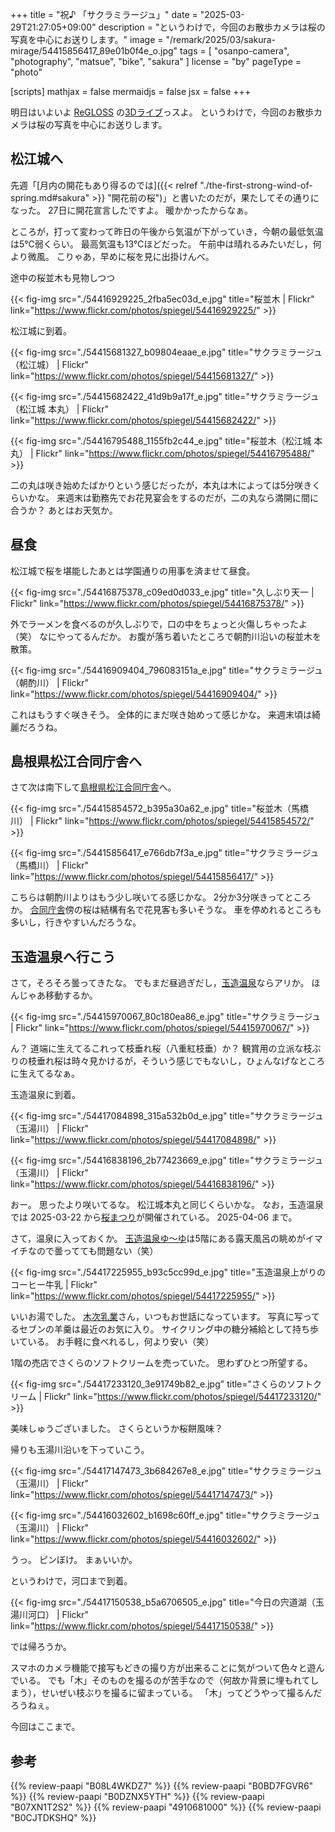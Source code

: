 +++
title = "祝♪ 「サクラミラージュ」"
date =  "2025-03-29T21:27:05+09:00"
description = "というわけで，今回のお散歩カメラは桜の写真を中心にお送りします。"
image = "/remark/2025/03/sakura-mirage/54415856417_89e01b0f4e_o.jpg"
tags = [ "osanpo-camera", "photography", "matsue", "bike", "sakura" ]
license = "by"
pageType = "photo"

[scripts]
  mathjax = false
  mermaidjs = false
  jsx = false
+++

明日はいよいよ [ReGLOSS] の[3Dライブ](https://www.youtube.com/watch?v=qc2owX4GFwA "【 #ReGLOSS3Dライブ 】Sakura Mirage / 新曲サクラミラージュ披露！【 ミニライブ 】 - YouTube")っスよ。
というわけで，今回のお散歩カメラは桜の写真を中心にお送りします。

## 松江城へ

先週「[月内の開花もあり得るのでは]({{< relref "./the-first-strong-wind-of-spring.md#sakura" >}} "開花前の桜")」と書いたのだが，果たしてその通りになった。
27日に開花宣言したですよ。
暖かかったからなぁ。

ところが，打って変わって昨日の午後から気温が下がっていき，今朝の最低気温は5℃弱くらい。
最高気温も13℃ほどだった。
午前中は晴れるみたいだし，何より微風。
こりゃあ，早めに桜を見に出掛けんべ。

途中の桜並木も見物しつつ

{{< fig-img src="./54416929225_2fba5ec03d_e.jpg" title="桜並木 | Flickr" link="https://www.flickr.com/photos/spiegel/54416929225/" >}}

松江城に到着。

{{< fig-img src="./54415681327_b09804eaae_e.jpg" title="サクラミラージュ（松江城） | Flickr" link="https://www.flickr.com/photos/spiegel/54415681327/" >}}

{{< fig-img src="./54415682422_41d9b9a17f_e.jpg" title="サクラミラージュ（松江城 本丸） | Flickr" link="https://www.flickr.com/photos/spiegel/54415682422/" >}}

{{< fig-img src="./54416795488_1155fb2c44_e.jpg" title="桜並木（松江城 本丸） | Flickr" link="https://www.flickr.com/photos/spiegel/54416795488/" >}}

二の丸は咲き始めたばかりという感じだったが，本丸は木によっては5分咲きくらいかな。
来週末は勤務先でお花見宴会をするのだが，二の丸なら満開に間に合うか？ あとはお天気か。

## 昼食

松江城で桜を堪能したあとは学園通りの用事を済ませて昼食。

{{< fig-img src="./54416875378_c09ed0d033_e.jpg" title="久しぶり天一 | Flickr" link="https://www.flickr.com/photos/spiegel/54416875378/" >}}

外でラーメンを食べるのが久しぶりで，口の中をちょっと火傷しちゃったよ（笑） なにやってるんだか。
お腹が落ち着いたところで朝酌川沿いの桜並木を散策。

{{< fig-img src="./54416909404_796083151a_e.jpg" title="サクラミラージュ（朝酌川） | Flickr" link="https://www.flickr.com/photos/spiegel/54416909404/" >}}

これはもうすぐ咲きそう。
全体的にまだ咲き始めって感じかな。
来週末頃は綺麗だろうね。

## 島根県松江合同庁舎へ

さて次は南下して[島根県松江合同庁舎]へ。

{{< fig-img src="./54415854572_b395a30a62_e.jpg" title="桜並木（馬橋川） | Flickr" link="https://www.flickr.com/photos/spiegel/54415854572/" >}}

{{< fig-img src="./54415856417_e766db7f3a_e.jpg" title="サクラミラージュ（馬橋川） | Flickr" link="https://www.flickr.com/photos/spiegel/54415856417/" >}}

こちらは朝酌川よりはもう少し咲いてる感じかな。
2分か3分咲きってところか。
[合同庁舎][島根県松江合同庁舎]傍の桜は結構有名で花見客も多いそうな。
車を停めれるところも多いし，行きやすいんだろうな。

## 玉造温泉へ行こう

さて，そろそろ曇ってきたな。
でもまだ昼過ぎだし，[玉造温泉][玉造温泉ゆ～ゆ]ならアリか。
ほんじゃあ移動するか。

{{< fig-img src="./54415970067_80c180ea86_e.jpg" title="サクラミラージュ | Flickr" link="https://www.flickr.com/photos/spiegel/54415970067/" >}}

ん？ 道端に生えてるこれって枝垂れ桜（八重紅枝垂）か？ 観賞用の立派な枝ぶりの枝垂れ桜は時々見かけるが，そういう感じでもないし，ひょんなげなところに生えてるなぁ。

玉造温泉に到着。

{{< fig-img src="./54417084898_315a532b0d_e.jpg" title="サクラミラージュ（玉湯川） | Flickr" link="https://www.flickr.com/photos/spiegel/54417084898/" >}}

{{< fig-img src="./54416838196_2b77423669_e.jpg" title="サクラミラージュ（玉湯川） | Flickr" link="https://www.flickr.com/photos/spiegel/54416838196/" >}}

おー。
思ったより咲いてるな。
松江城本丸と同じくらいかな。
なお，玉造温泉では 2025-03-22 から[桜まつり](https://tamayado.com/4036 "「玉造温泉桜まつり」開催について | 玉造温泉公式サイト・たまなび【松江観光協会玉造温泉支部/玉造温泉旅館協同組合】")が開催されている。
2025-04-06 まで。

さて，温泉に入っておくか。
[玉造温泉ゆ～ゆ]は5階にある露天風呂の眺めがイマイチなので曇ってても問題ない（笑）

{{< fig-img src="./54417225955_b93c5cc99d_e.jpg" title="玉造温泉上がりのコーヒー牛乳 | Flickr" link="https://www.flickr.com/photos/spiegel/54417225955/" >}}

いいお湯でした。
[木次乳業]さん，いつもお世話になっています。
写真に写ってるセブンの羊羹は最近のお気に入り。
サイクリング中の糖分補給として持ち歩いている。
お手軽に食べれるし，何より安い（笑）

1階の売店でさくらのソフトクリームを売っていた。
思わずひとつ所望する。

{{< fig-img src="./54417233120_3e91749b82_e.jpg" title="さくらのソフトクリーム | Flickr" link="https://www.flickr.com/photos/spiegel/54417233120/" >}}

美味しゅうございました。
さくらというか桜餅風味？

帰りも玉湯川沿いを下っていこう。

{{< fig-img src="./54417147473_3b684267e8_e.jpg" title="サクラミラージュ（玉湯川） | Flickr" link="https://www.flickr.com/photos/spiegel/54417147473/" >}}

{{< fig-img src="./54416032602_b1698c60ff_e.jpg" title="サクラミラージュ（玉湯川） | Flickr" link="https://www.flickr.com/photos/spiegel/54416032602/" >}}

うっ。
ピンぼけ。
まぁいいか。

というわけで，河口まで到着。

{{< fig-img src="./54417150538_b5a6706505_e.jpg" title="今日の宍道湖（玉湯川河口） | Flickr" link="https://www.flickr.com/photos/spiegel/54417150538/" >}}

では帰ろうか。

スマホのカメラ機能で接写もどきの撮り方が出来ることに気がついて色々と遊んでいる。
でも「木」そのものを撮るのが苦手なので（何故か背景に埋もれてしまう），せいぜい枝ぶりを撮るに留まっている。
「木」ってどうやって撮るんだろうねぇ。

今回はここまで。

[ReGLOSS]: https://www.youtube.com/@hololiveDEV_IS "hololive DEV_IS ReGLOSS - YouTube"
[島根県松江合同庁舎]: https://maps.app.goo.gl/D2vDj3PXdHHgyZmW8
[馬橋川]: https://goo.gl/maps/5zXNbpsohvSUdqoW9
[玉造温泉ゆ～ゆ]: https://www.tama-yuuyu.com/ "玉造温泉ゆ～ゆ｜島根県松江市玉湯町"
[木次乳業]: https://www.kisuki-milk.co.jp/ "木次乳業"


## 参考

{{% review-paapi "B08L4WKDZ7" %}} <!-- PowerShot ZOOM -->
{{% review-paapi "B0BD7FGVR6" %}} <!-- GARMIN EDGE Explore 2 サイクルコンピュータ -->
{{% review-paapi "B0DZNX5YTH" %}} <!-- サクラミラージュ ReGLOSS -->
{{% review-paapi "B07XN1T2S2" %}} <!-- midori 飯島真理 -->
{{% review-paapi "4910681000" %}} <!-- 猫にご用心 大久保ゆう翻訳 -->
{{% review-paapi "B0CJTDKSHQ" %}} <!-- メカニカルキーボード 赤軸 静音 -->
